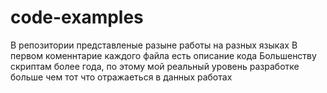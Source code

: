 # code-examples
В репозитории представленые разыне работы на разных языках 
В первом коменнтарие каждого файла есть описание кода
Большенству скриптам более года, по этому мой реальный уровень разработке больше чем тот что отражаеться в данных работах 
